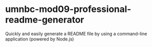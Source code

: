 # umnbc-mod09-professional-readme-generator
Quickly and easily generate a README file by using a command-line application (powered by Node.js)

